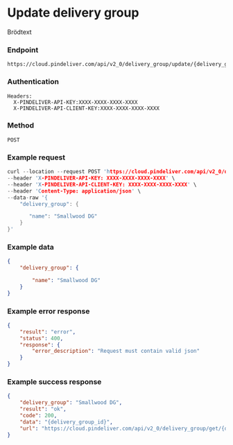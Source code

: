 # Update delivery group

Brödtext

### Endpoint
```
https://cloud.pindeliver.com/api/v2_0/delivery_group/update/{delivery_group_id}
```

### Authentication
```
Headers:
  X-PINDELIVER-API-KEY:XXXX-XXXX-XXXX-XXXX
  X-PINDELIVER-API-CLIENT-KEY:XXXX-XXXX-XXXX-XXXX
```

### Method
```
POST
```

### Example request
```C
curl --location --request POST 'https://cloud.pindeliver.com/api/v2_0/delivery_group/update/{delivery_group_id}' \
--header 'X-PINDELIVER-API-KEY: XXXX-XXXX-XXXX-XXXX' \
--header 'X-PINDELIVER-API-CLIENT-KEY: XXXX-XXXX-XXXX-XXXX' \
--header 'Content-Type: application/json' \
--data-raw '{
    "delivery_group": {

       "name": "Smallwood DG"
    }
}'
```

### Example data
```JSON
{
    "delivery_group": {

        "name": "Smallwood DG"
    }
}
```

### Example error response
```JSON
{
    "result": "error",
    "status": 400,
    "response": {
        "error_description": "Request must contain valid json"
    }
}
```

### Example success response
```JSON
{
    "delivery_group": "Smallwood DG",
    "result": "ok",
    "code": 200,
    "data": "{delivery_group_id}",
    "url": "https://cloud.pindeliver.com/api/v2_0/delivery_group/get/{delivery_group_id}"
}
```
